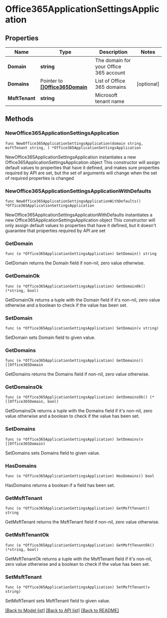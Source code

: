 # Office365ApplicationSettingsApplication

## Properties

Name | Type | Description | Notes
------------ | ------------- | ------------- | -------------
**Domain** | **string** | The domain for your Office 365 account | 
**Domains** | Pointer to [**[]Office365Domain**](Office365Domain.md) | List of Office 365 domains | [optional] 
**MsftTenant** | **string** | Microsoft tenant name | 

## Methods

### NewOffice365ApplicationSettingsApplication

`func NewOffice365ApplicationSettingsApplication(domain string, msftTenant string, ) *Office365ApplicationSettingsApplication`

NewOffice365ApplicationSettingsApplication instantiates a new Office365ApplicationSettingsApplication object
This constructor will assign default values to properties that have it defined,
and makes sure properties required by API are set, but the set of arguments
will change when the set of required properties is changed

### NewOffice365ApplicationSettingsApplicationWithDefaults

`func NewOffice365ApplicationSettingsApplicationWithDefaults() *Office365ApplicationSettingsApplication`

NewOffice365ApplicationSettingsApplicationWithDefaults instantiates a new Office365ApplicationSettingsApplication object
This constructor will only assign default values to properties that have it defined,
but it doesn't guarantee that properties required by API are set

### GetDomain

`func (o *Office365ApplicationSettingsApplication) GetDomain() string`

GetDomain returns the Domain field if non-nil, zero value otherwise.

### GetDomainOk

`func (o *Office365ApplicationSettingsApplication) GetDomainOk() (*string, bool)`

GetDomainOk returns a tuple with the Domain field if it's non-nil, zero value otherwise
and a boolean to check if the value has been set.

### SetDomain

`func (o *Office365ApplicationSettingsApplication) SetDomain(v string)`

SetDomain sets Domain field to given value.


### GetDomains

`func (o *Office365ApplicationSettingsApplication) GetDomains() []Office365Domain`

GetDomains returns the Domains field if non-nil, zero value otherwise.

### GetDomainsOk

`func (o *Office365ApplicationSettingsApplication) GetDomainsOk() (*[]Office365Domain, bool)`

GetDomainsOk returns a tuple with the Domains field if it's non-nil, zero value otherwise
and a boolean to check if the value has been set.

### SetDomains

`func (o *Office365ApplicationSettingsApplication) SetDomains(v []Office365Domain)`

SetDomains sets Domains field to given value.

### HasDomains

`func (o *Office365ApplicationSettingsApplication) HasDomains() bool`

HasDomains returns a boolean if a field has been set.

### GetMsftTenant

`func (o *Office365ApplicationSettingsApplication) GetMsftTenant() string`

GetMsftTenant returns the MsftTenant field if non-nil, zero value otherwise.

### GetMsftTenantOk

`func (o *Office365ApplicationSettingsApplication) GetMsftTenantOk() (*string, bool)`

GetMsftTenantOk returns a tuple with the MsftTenant field if it's non-nil, zero value otherwise
and a boolean to check if the value has been set.

### SetMsftTenant

`func (o *Office365ApplicationSettingsApplication) SetMsftTenant(v string)`

SetMsftTenant sets MsftTenant field to given value.



[[Back to Model list]](../README.md#documentation-for-models) [[Back to API list]](../README.md#documentation-for-api-endpoints) [[Back to README]](../README.md)


